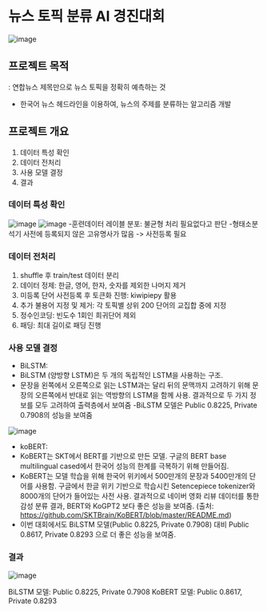 # 뉴스 토픽 분류 AI 경진대회
![image](https://user-images.githubusercontent.com/77607220/133032810-85b353f3-c930-4be6-9226-d513a71c445d.png)


## 프로젝트 목적
: 연합뉴스 제목만으로 뉴스 토픽을 정확히 예측하는 것 
- 한국어 뉴스 헤드라인을 이용하여, 뉴스의 주제를 분류하는 알고리즘 개발


## 프로젝트 개요
 1. 데이터 특성 확인
 2. 데이터 전처리
 3. 사용 모델 결정
 4. 결과

### 데이터 특성 확인

![image](https://user-images.githubusercontent.com/77607220/133032530-a4fab1c2-83c9-452e-9e1e-f94b012bcf47.png)
![image](https://user-images.githubusercontent.com/77607220/133032555-19ca6d41-f99c-457b-a724-08c4cd6432be.png)
-훈련데이터 레이블 분포: 불균형 처리 필요없다고 판단
-형태소분석기 사전에 등록되지 않은 고유명사가 많음 -> 사전등록 필요

### 데이터 전처리
1. shuffle 후 train/test 데이터 분리
2. 데이터 정제: 한글, 영어, 한자, 숫자를 제외한 나머지 제거
3. 미등록 단어 사전등록 후 토큰화 진행: kiwipiepy 활용
4. 추가 불용어 지정 및 제거: 각 토픽별 상위 200 단어의 교집합 중에 지정
5. 정수인코딩: 빈도수 1회인 희귀단어 제외
6. 패딩: 최대 길이로 패딩 진행

### 사용 모델 결정 
- BiLSTM:
- BiLSTM (양방향 LSTM)은 두 개의 독립적인 LSTM을 사용하는 구조. 
- 문장을 왼쪽에서 오른쪽으로 읽는 LSTM과는 달리 뒤의 문맥까지 고려하기 위해 문장의 오른쪽에서 반대로 읽는 역방향의 LSTM을 함께 사용. 
결과적으로 두 가지 정보를 모두 고려하여 출력층에서 보여줌
-BiLSTM 모델은 Public 0.8225, Private 0.7908의 성능을 보여줌

![image](https://user-images.githubusercontent.com/77607220/133032752-8ebad7fe-dc4c-47ad-b00b-a134e697536d.png)

- koBERT:
- KoBERT는 SKT에서 BERT를 기반으로 만든 모델. 구글의 BERT base multilingual cased에서 한국어 성능의 한계를 극복하기 위해 만들어짐.
- KoBERT는 모델 학습을 위해 한국어 위키에서 500만개의 문장과 5400만개의 단어를 사용함. 구글에서 한글 위키 기반으로 학습시킨 Setencepiece tokenizer와 8000개의 단어가 들어있는 사전 사용. 
결과적으로 네이버 영화 리뷰 데이터를 통한 감성 분류 결과, BERT와 KoGPT2 보다 좋은 성능을 보여줌. (출처: https://github.com/SKTBrain/KoBERT/blob/master/README.md)
- 이번 대회에서도 BiLSTM 모델(Public 0.8225, Private 0.7908) 대비 Public 0.8617, Private 0.8293 으로 더 좋은 성능을 보여줌.  


### 결과
![image](https://user-images.githubusercontent.com/77607220/133032708-0c5e4d2c-d879-4327-bd11-815a36c4c16e.png)

BiLSTM 모델: Public 0.8225, Private 0.7908
KoBERT 모델: Public 0.8617, Private 0.8293

